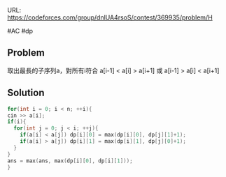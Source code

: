 URL: https://codeforces.com/group/dnlUA4rsoS/contest/369935/problem/H

#AC #dp

## Problem

取出最長的子序列a，對所有i符合
a[i-1] < a[i] > a[i+1]
或
a[i-1] > a[i] < a[i+1]

## Solution

```cpp
for(int i = 0; i < n; ++i){
cin >> a[i];
if(i){
  for(int j = 0; j < i; ++j){
	if(a[i] < a[j]) dp[i][0] = max(dp[i][0], dp[j][1]+1);
	if(a[i] > a[j]) dp[i][1] = max(dp[i][1], dp[j][0]+1);
  }
}
ans = max(ans, max(dp[i][0], dp[i][1]));
}
```
